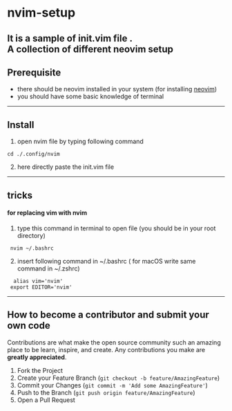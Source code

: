 # nvim-setup
It is a sample of init.vim file . <br/>
A collection of different neovim setup <br/> 
----------------------------------------------------
##  Prerequisite

* there should be neovim installed in your system 
(for installing [neovim](https://github.com/neovim/neovim))
* you should have some basic knowledge of terminal  
-----------------------------------------------------------------

## Install
1. open nvim file by typing following command 
```
cd ./.config/nvim
```
2. here directly paste the init.vim file

-------------------------------------------------------------
## tricks
#### for replacing vim with nvim 
   1. type this command in terminal to open file (you should be in your root directory)
  ``` 
   nvim ~/.bashrc
   ```
   2. insert following command in ~/.bashrc ( for macOS write same command in ~/.zshrc)<br/>
   ``` 
     alias vim='nvim'
    export EDITOR='nvim'
   ```
------------------------------------------------
## How to become a contributor and submit your own code

Contributions are what make the open source community such an amazing place to be learn, inspire, and create. Any contributions you make are **greatly appreciated**.

1. Fork the Project
2. Create your Feature Branch (`git checkout -b feature/AmazingFeature`)
3. Commit your Changes (`git commit -m 'Add some AmazingFeature'`)
4. Push to the Branch (`git push origin feature/AmazingFeature`)
5. Open a Pull Request
